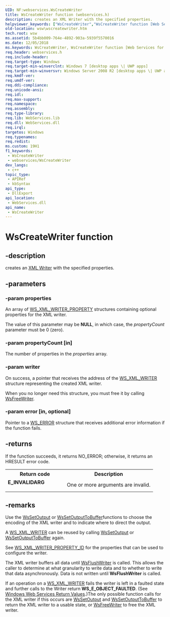 ```yaml
---
UID: NF:webservices.WsCreateWriter
title: WsCreateWriter function (webservices.h)
description: creates an XML Writer with the specified properties.
helpviewer_keywords: ["WsCreateWriter","WsCreateWriter function [Web Services for Windows]","webservices/WsCreateWriter","wsw.wscreatewriter"]
old-location: wsw\wscreatewriter.htm
tech.root: wsw
ms.assetid: 5b4bb009-764e-4892-903a-5939f5570016
ms.date: 12/05/2018
ms.keywords: WsCreateWriter, WsCreateWriter function [Web Services for Windows], webservices/WsCreateWriter, wsw.wscreatewriter
req.header: webservices.h
req.include-header: 
req.target-type: Windows
req.target-min-winverclnt: Windows 7 [desktop apps \| UWP apps]
req.target-min-winversvr: Windows Server 2008 R2 [desktop apps \| UWP apps]
req.kmdf-ver: 
req.umdf-ver: 
req.ddi-compliance: 
req.unicode-ansi: 
req.idl: 
req.max-support: 
req.namespace: 
req.assembly: 
req.type-library: 
req.lib: WebServices.lib
req.dll: WebServices.dll
req.irql: 
targetos: Windows
req.typenames: 
req.redist: 
ms.custom: 19H1
f1_keywords:
 - WsCreateWriter
 - webservices/WsCreateWriter
dev_langs:
 - c++
topic_type:
 - APIRef
 - kbSyntax
api_type:
 - DllExport
api_location:
 - WebServices.dll
api_name:
 - WsCreateWriter
---
```


# WsCreateWriter function


## -description

creates an <a href="/windows/desktop/wsw/xml-writer">XML Writer</a> with the specified properties.

## -parameters

### -param properties

An array of <a href="/windows/desktop/api/webservices/ns-webservices-ws_xml_writer_property">WS_XML_WRITER_PROPERTY</a> structures containing optional properties for the XML writer.

The value of this parameter may be <b>NULL</b>, in which case, the <i>propertyCount</i> parameter must be 0 (zero).

### -param propertyCount [in]

The number of properties in the <i>properties</i> array.

### -param writer

On   success, a pointer that receives the address of the  <a href="/windows/desktop/wsw/ws-xml-writer">WS_XML_WRITER</a> structure representing the created XML writer.
                
When you no longer need this structure, you must free it by calling <a href="/windows/desktop/api/webservices/nf-webservices-wsfreewriter">WsFreeWriter</a>.

### -param error [in, optional]

Pointer to a <a href="/windows/desktop/wsw/ws-error">WS_ERROR</a> structure  that receives additional error information if the function fails.

## -returns

If the function succeeds, it returns NO_ERROR; otherwise, it returns an HRESULT error code.

<table>
<tr>
<th>Return code</th>
<th>Description</th>
</tr>
<tr>
<td width="40%">
<dl>
<dt><b>E_INVALIDARG</b></dt>
</dl>
</td>
<td width="60%">
One or more arguments are invalid.

</td>
</tr>
</table>

## -remarks

Use the <a href="/windows/desktop/api/webservices/nf-webservices-wssetoutput">WsSetOutput</a> or <a href="/windows/desktop/api/webservices/nf-webservices-wssetoutputtobuffer">WsSetOutputToBuffer</a>functions to choose the encoding of the XML writer and to indicate where to direct the output.
      

A <a href="/windows/desktop/wsw/ws-xml-writer">WS_XML_WRITER</a> can be reused by calling <a href="/windows/desktop/api/webservices/nf-webservices-wssetoutput">WsSetOutput</a> or <a href="/windows/desktop/api/webservices/nf-webservices-wssetoutputtobuffer">WsSetOutputToBuffer</a> again.
      

See <a href="/windows/desktop/api/webservices/ne-webservices-ws_xml_writer_property_id">WS_XML_WRITER_PROPERTY_ID</a> for the properties that can be used to configure the writer.
      

The XML writer buffers all data until <a href="/windows/desktop/api/webservices/nf-webservices-wsflushwriter">WsFlushWriter</a> is called.  This allows the caller to determine at what granularity to write data and to whether to write that data asynchronously.  Data is not written until <b>WsFlushWriter</b> is called.
      

If an operation on a  <a href="/windows/desktop/wsw/ws-xml-writer">WS_XML_WRITER</a> fails the writer is left in a faulted state and further calls to the Writer return <b>WS_E_OBJECT_FAULTED</b>.  (See <a href="/windows/desktop/wsw/windows-web-services-return-values">Windows Web Services Return Values</a>.)The only possible function calls for the XML writer if this occurs are <a href="/windows/desktop/api/webservices/nf-webservices-wssetoutput">WsSetOutput</a> and <a href="/windows/desktop/api/webservices/nf-webservices-wssetoutputtobuffer">WsSetOutputToBuffer</a> to return the XML writer to a usable state, or <a href="/windows/desktop/api/webservices/nf-webservices-wsfreewriter">WsFreeWriter</a> to free the XML writer.